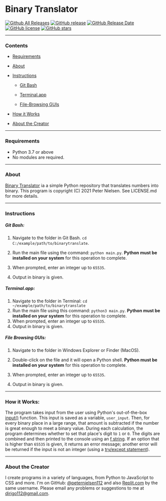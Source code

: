 # Binary Translator
[![Github All Releases](https://img.shields.io/github/downloads/peternielsen112/binarytranslate/total.svg)](https://github.com/peternielsen112/binarytranslate/releases)
[![GitHub release](https://img.shields.io/github/release/peternielsen112/binarytranslate/all.svg)](https://github.com/peternielsen112/binarytranslate/releases)
[![GitHub Release Date](https://img.shields.io/github/release-date-pre/peternielsen112/binarytranslate.svg)](https://github.com/peternielsen112/binarytranslate/releases)
[![GitHub license](https://img.shields.io/github/license/peternielsen112/binarytranslate)](https://github.com/peternielsen112/binarytranslate/blob/main/LICENSE)
[![GitHub stars](https://img.shields.io/github/stars/peternielsen112/binarytranslate.svg)](https://github.com/peternielsen112/binarytranslate/stargazers)

---
### Contents

- [Requirements](#requirements)

- [About](#about)

- [Instructions](#instructions)

    - [Git Bash](#git-bash)

    - [Terminal.app](#terminal.app)
    
    - [File-Browsing GUIs](#file-browsing-guis)

- [How it Works](#how-it-works)

- [About the Creator](#about-the-creator)

---
### Requirements

* Python 3.7 or above
* No modules are required.

---
### About
[Binary Translator](https://github.com/peternielsen112/binarytranslate) ia a simple Python repository that translates numbers into binary. This program is copyright (C) 2021 Peter Nielsen. See LICENSE.md for more details.


---
### Instructions

##### Git Bash:

1. Navigate to the folder in Git Bash. `cd C:/example/path/to/binarytranslate`.

2. Run the main file using the command: `python main.py`. **Python must be installed on your system** for this operation to complete.

3. When prompted, enter an integer up to `65535`.

4. Output in binary is given.

##### Terminal.app:

1. Navigate to the folder in Terminal: `cd ~/example/path/to/binarytranslate`
2. Run the main file using this command: `python3 main.py`. **Python must be installed on your system** for this operation to complete.
3. When prompted, enter an integer up to `65535`.
4. Output in binary is given.

##### File Browsing GUIs:

1. Navigate to the folder in Windows Explorer or Finder (MacOS).

2. Double-click on the file and it will open a Python shell. **Python must be installed on your system** for this operation to complete.

3. When prompted, enter an integer up to `65535`.

4. Output in binary is given.

---
### How it Works:
The program takes input from the user using Python's out-of-the-box [input()](https://docs.python.org/3/library/functions.html#input) function. This input is saved as a variable, `user_input`. Then, for every binary place in a large range, that amount is subtracted if the number is great enough to meet a binary value. During each calculation, the program determines whether to set that place's digit to `1` or `0`. The digits are combined and then printed to the console using an [f string](https://docs.python.org/3/tutorial/inputoutput.html). If an option that is higher than `65535` is given, it returns an error message; another error will be returned if the input is not an integer (using a [try/except statement](https://docs.python.org/3/tutorial/errors.html#handling-exceptions)).

---
### About the Creator
I create programs in a variety of languages, from Python to JavaScript to CSS and more. I'm on GitHub: [@peternielsen112](https://github.com/peternielsen112) and also [Replit.com](https://replit.com/@peternielsen112) by the same username.
Please email any problems or suggestions to me at <dirigo112@gmail.com>.
